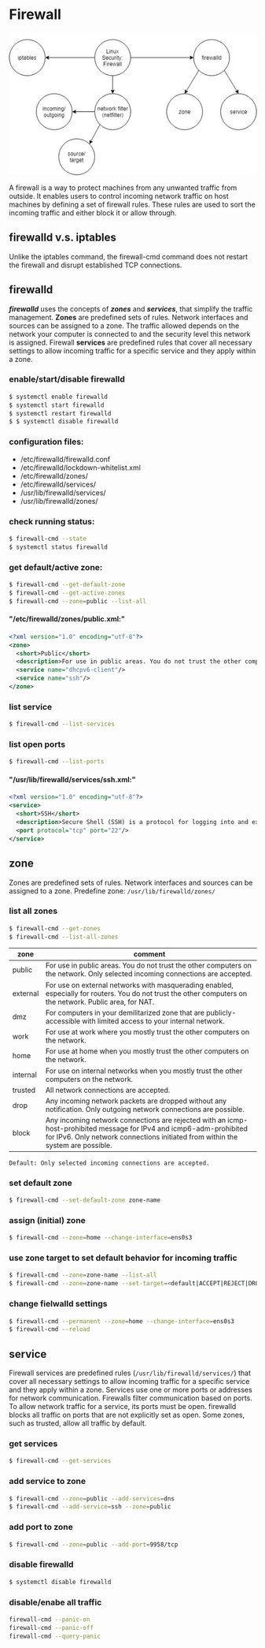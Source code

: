 # Firewall

![](/fig/Linux-firewall.jpg)

A firewall is a way to protect machines from any unwanted traffic from outside. It enables users to control incoming network traffic on host machines by defining a set of firewall rules. These rules are used to sort the incoming traffic and either block it or allow through. 

## firewalld v.s. iptables
Unlike the iptables command, the firewall-cmd command does not restart the firewall and disrupt established TCP connections.

## firewalld
***firewalld*** uses the concepts of ***zones*** and ***services***, that simplify the traffic management. **Zones** are predefined sets of rules. Network interfaces and sources can be assigned to a zone. The traffic allowed depends on the network your computer is connected to and the security level this network is assigned. Firewall **services** are predefined rules that cover all necessary settings to allow incoming traffic for a specific service and they apply within a zone. 

### enable/start/disable firewalld
```bash
$ systemctl enable firewalld
$ systemctl start firewalld
$ systemctl restart firewalld
$ $ systemctl disable firewalld
```

### configuration files:
* /etc/firewalld/firewalld.conf
* /etc/firewalld/lockdown-whitelist.xml
* /etc/firewalld/zones/
* /etc/firewalld/services/
* /usr/lib/firewalld/services/
* /usr/lib/firewalld/zones/

### check running status:
```bash
$ firewall-cmd --state
$ systemctl status firewalld
```

### get default/active zone:
```bash
$ firewall-cmd --get-default-zone
$ firewall-cmd --get-active-zones
$ firewall-cmd --zone=public --list-all
```

#### "/etc/firewalld/zones/public.xml:"
```xml
<?xml version="1.0" encoding="utf-8"?>
<zone>
  <short>Public</short>
  <description>For use in public areas. You do not trust the other computers on networks to not harm your computer. Only selected incoming connections are accepted.</description>
  <service name="dhcpv6-client"/>
  <service name="ssh"/>
</zone>
```

### list service
```bash
$ firewall-cmd --list-services
```

### list open ports
```bash
$ firewall-cmd --list-ports
```

#### "/usr/lib/firewalld/services/ssh.xml:"
```xml
<?xml version="1.0" encoding="utf-8"?>
<service>
  <short>SSH</short>
  <description>Secure Shell (SSH) is a protocol for logging into and executing commands on remote machines...</description>
  <port protocol="tcp" port="22"/>
</service>
```

## zone

Zones are predefined sets of rules. Network interfaces and sources can be assigned to a zone.
Predefine zone: ```/usr/lib/firewalld/zones/```

### list all zones
```bash
$ firewall-cmd --get-zones
$ firewall-cmd --list-all-zones
```

zone|comment
---|---
public|For use in public areas. You do not trust the other computers on the network. Only selected incoming connections are accepted.
external|For use on external networks with masquerading enabled, especially for routers. You do not trust the other computers on the network. Public area, for NAT.
dmz|For computers in your demilitarized zone that are publicly-accessible with limited access to your internal network.
work|For use at work where you mostly trust the other computers on the network. 
home|For use at home when you mostly trust the other computers on the network. 
internal|For use on internal networks when you mostly trust the other computers on the network.
trusted|All network connections are accepted. 
drop|Any incoming network packets are dropped without any notification. Only outgoing network connections are possible. 
block|Any incoming network connections are rejected with an icmp-host-prohibited message for IPv4 and icmp6-adm-prohibited for IPv6. Only network connections initiated from within the system are possible. 

```
Default: Only selected incoming connections are accepted.
```

### set default zone
```bash
$ firewall-cmd --set-default-zone zone-name
```

### assign (initial) zone
```bash
$ firewall-cmd --zone=home --change-interface=ens0s3
```

### use zone target to set default behavior for incoming traffic
```bash
$ firewall-cmd --zone=zone-name --list-all
$ firewall-cmd --zone=zone-name --set-target=<default|ACCEPT|REJECT|DROP>
``` 

### change fielwalld settings
```bash
$ firewall-cmd --permanent --zone=home --change-interface=ens0s3
$ firewall-cmd --reload
```

## service
Firewall services are predefined rules (```/usr/lib/firewalld/services/```) that cover all necessary settings to allow incoming traffic for a specific service and they apply within a zone. 
Services use one or more ports or addresses for network communication. Firewalls filter communication based on ports. To allow network traffic for a service, its ports must be open. firewalld blocks all traffic on ports that are not explicitly set as open. Some zones, such as trusted, allow all traffic by default.  

### get services
```bash
$ firewall-cmd --get-services
```

### add service to zone
```bash
$ firewall-cmd --zone=public --add-services=dns
$ firewall-cmd --add-service=ssh --zone=public
```

### add port to zone
```bash
$ firewall-cmd --zone=public --add-port=9958/tcp
```

### disable firewalld
```bash
$ systemctl disable firewalld
```

### disable/enabe all traffic
```bash
firewall-cmd --panic-on
firewall-cmd --panic-off
firewall-cmd --query-panic
```

